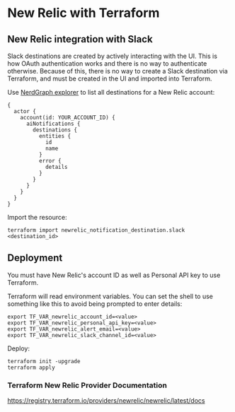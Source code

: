 # New Relic with Terraform

## New Relic integration with Slack

Slack destinations are created by actively interacting with the UI. This is how OAuth authentication works and there is no way to authenticate otherwise. Because of this, there is no way to create a Slack destination via Terraform, and must be created in the UI and imported into Terraform.

Use [NerdGraph explorer](https://api.eu.newrelic.com/graphiql) to list all destinations for a New Relic account:

```
{
  actor {
    account(id: YOUR_ACCOUNT_ID) {
      aiNotifications {
        destinations {
          entities {
            id
            name
          }
          error {
            details
          }
        }
      }
    }
  }
}
```

Import the resource:

```
terraform import newrelic_notification_destination.slack <destination_id>
```

## Deployment

You must have New Relic's account ID as well as Personal API key to use Terraform.

Terraform will read environment variables. You can set the shell to use something like this to avoid being prompted to enter details:

```
export TF_VAR_newrelic_account_id=<value>
export TF_VAR_newrelic_personal_api_key=<value>
export TF_VAR_newrelic_alert_email=<value>
export TF_VAR_newrelic_slack_channel_id=<value>
```

Deploy:

```
terraform init -upgrade
terraform apply
```

### Terraform New Relic Provider Documentation

https://registry.terraform.io/providers/newrelic/newrelic/latest/docs
